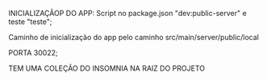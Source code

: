 INICIALIZAÇÂOP DO APP: Script no package.json "dev:public-server" e teste "teste";

Caminho de inicialização do app pelo caminho src/main/server/public/local

PORTA 30022;

TEM UMA COLEÇÃO DO INSOMNIA NA RAIZ DO PROJETO
